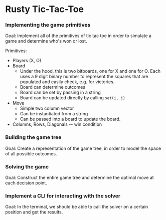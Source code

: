 # Rusty Tic-Tac-Toe

### Implementing the game primitives

Goal: Implement all of the primitives of tic tac toe in order to simulate a game and determine who's won or lost.

Primitives:
* Players (X, O)
* Board
    * Under the hood, this is two bitboards, one for X and one for O.  Each uses a 9 digit binary number to represent the squares that are populated and easily check, e.g. for victories.  
    * Board can determine outcomes
    * Board can be set by passing in a string
    * Board can be updated directly by calling `set(i, j)`
* Move
    * Simple two column vector
    * Can be instantiated from a string
    * Can be passed into a board to update the board.
* Columns, Rows, Diagonals -- win condition

### Building the game tree

Goal: Create a representation of the game tree, in order to model the space of all possible outcomes.

### Solving the game

Goal: Construct the entire game tree and determine the optimal move at each decision point.

### Implement a CLI for interacting with the solver

Goal: In the terminal, we should be able to call the solver on a certain position and get the results.